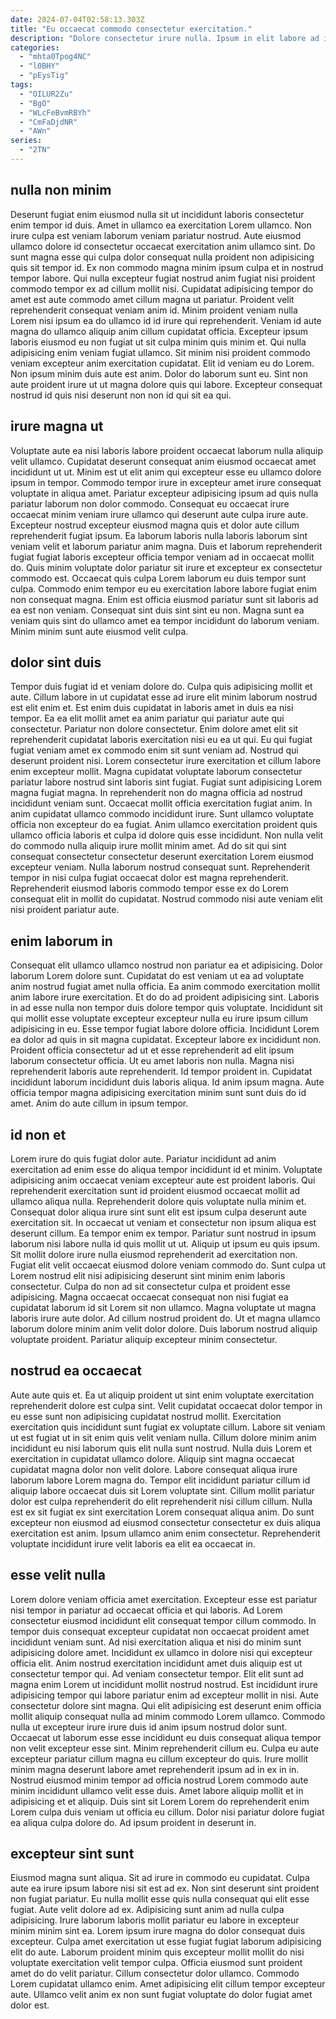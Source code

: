 ```yaml
---
date: 2024-07-04T02:58:13.303Z
title: "Eu occaecat commodo consectetur exercitation."
description: "Dolore consectetur irure nulla. Ipsum in elit labore ad ipsum qui aute fugiat id velit ut amet voluptate."
categories:
  - "mhta0Tpog4NC"
  - "l0BHY"
  - "pEysTig"
tags:
  - "OILUR2Zu"
  - "BgO"
  - "WLcFeBvmRBYh"
  - "CmFaDjdNR"
  - "AWn"
series:
  - "2TN"
---
```



## nulla non minim

Deserunt fugiat enim eiusmod nulla sit ut incididunt laboris consectetur enim tempor id duis. Amet in ullamco ea exercitation Lorem ullamco. Non irure culpa est veniam laborum veniam pariatur nostrud. Aute eiusmod ullamco dolore id consectetur occaecat exercitation anim ullamco sint. Do sunt magna esse qui culpa dolor consequat nulla proident non adipisicing quis sit tempor id. Ex non commodo magna minim ipsum culpa et in nostrud tempor labore.
Qui nulla excepteur fugiat nostrud anim fugiat nisi proident commodo tempor ex ad cillum mollit nisi. Cupidatat adipisicing tempor do amet est aute commodo amet cillum magna ut pariatur. Proident velit reprehenderit consequat veniam anim id. Minim proident veniam nulla Lorem nisi ipsum ea do ullamco id id irure qui reprehenderit. Veniam id aute magna do ullamco aliquip anim cillum cupidatat officia. Excepteur ipsum laboris eiusmod eu non fugiat ut sit culpa minim quis minim et. Qui nulla adipisicing enim veniam fugiat ullamco.
Sit minim nisi proident commodo veniam excepteur anim exercitation cupidatat. Elit id veniam eu do Lorem. Non ipsum minim duis aute est anim. Dolor do laborum sunt eu. Sint non aute proident irure ut ut magna dolore quis qui labore. Excepteur consequat nostrud id quis nisi deserunt non non id qui sit ea qui.

## irure magna ut

Voluptate aute ea nisi laboris labore proident occaecat laborum nulla aliquip velit ullamco. Cupidatat deserunt consequat anim eiusmod occaecat amet incididunt ut ut. Minim est ut elit anim qui excepteur esse eu ullamco dolore ipsum in tempor. Commodo tempor irure in excepteur amet irure consequat voluptate in aliqua amet. Pariatur excepteur adipisicing ipsum ad quis nulla pariatur laborum non dolor commodo. Consequat eu occaecat irure occaecat minim veniam irure ullamco qui deserunt aute culpa irure aute.
Excepteur nostrud excepteur eiusmod magna quis et dolor aute cillum reprehenderit fugiat ipsum. Ea laborum laboris nulla laboris laborum sint veniam velit et laborum pariatur anim magna. Duis et laborum reprehenderit fugiat fugiat laboris excepteur officia tempor veniam ad in occaecat mollit do. Quis minim voluptate dolor pariatur sit irure et excepteur ex consectetur commodo est. Occaecat quis culpa Lorem laborum eu duis tempor sunt culpa.
Commodo enim tempor eu eu exercitation labore labore fugiat enim non consequat magna. Enim est officia eiusmod pariatur sunt sit laboris ad ea est non veniam. Consequat sint duis sint sint eu non. Magna sunt ea veniam quis sint do ullamco amet ea tempor incididunt do laborum veniam. Minim minim sunt aute eiusmod velit culpa.

## dolor sint duis

Tempor duis fugiat id et veniam dolore do. Culpa quis adipisicing mollit et aute. Cillum labore in ut cupidatat esse ad irure elit minim laborum nostrud est elit enim et. Est enim duis cupidatat in laboris amet in duis ea nisi tempor. Ea ea elit mollit amet ea anim pariatur qui pariatur aute qui consectetur. Pariatur non dolore consectetur. Enim dolore amet elit sit reprehenderit cupidatat laboris exercitation nisi eu ea ut qui. Eu qui fugiat fugiat veniam amet ex commodo enim sit sunt veniam ad.
Nostrud qui deserunt proident nisi. Lorem consectetur irure exercitation et cillum labore enim excepteur mollit. Magna cupidatat voluptate laborum consectetur pariatur labore nostrud sint laboris sint fugiat. Fugiat sunt adipisicing Lorem magna fugiat magna. In reprehenderit non do magna officia ad nostrud incididunt veniam sunt. Occaecat mollit officia exercitation fugiat anim. In anim cupidatat ullamco commodo incididunt irure.
Sunt ullamco voluptate officia non excepteur do ea fugiat. Anim ullamco exercitation proident quis ullamco officia laboris et culpa id dolore quis esse incididunt. Non nulla velit do commodo nulla aliquip irure mollit minim amet. Ad do sit qui sint consequat consectetur consectetur deserunt exercitation Lorem eiusmod excepteur veniam. Nulla laborum nostrud consequat sunt. Reprehenderit tempor in nisi culpa fugiat occaecat dolor est magna reprehenderit. Reprehenderit eiusmod laboris commodo tempor esse ex do Lorem consequat elit in mollit do cupidatat. Nostrud commodo nisi aute veniam elit nisi proident pariatur aute.

## enim laborum in

Consequat elit ullamco ullamco nostrud non pariatur ea et adipisicing. Dolor laborum Lorem dolore sunt. Cupidatat do est veniam ut ea ad voluptate anim nostrud fugiat amet nulla officia. Ea anim commodo exercitation mollit anim labore irure exercitation. Et do do ad proident adipisicing sint. Laboris in ad esse nulla non tempor duis dolore tempor quis voluptate. Incididunt sit qui mollit esse voluptate excepteur excepteur nulla eu irure ipsum cillum adipisicing in eu.
Esse tempor fugiat labore dolore officia. Incididunt Lorem ea dolor ad quis in sit magna cupidatat. Excepteur labore ex incididunt non. Proident officia consectetur ad ut et esse reprehenderit ad elit ipsum laborum consectetur officia. Ut eu amet laboris non nulla. Magna nisi reprehenderit laboris aute reprehenderit. Id tempor proident in.
Cupidatat incididunt laborum incididunt duis laboris aliqua. Id anim ipsum magna. Aute officia tempor magna adipisicing exercitation minim sunt sunt duis do id amet. Anim do aute cillum in ipsum tempor.

## id non et

Lorem irure do quis fugiat dolor aute. Pariatur incididunt ad anim exercitation ad enim esse do aliqua tempor incididunt id et minim. Voluptate adipisicing anim occaecat veniam excepteur aute est proident laboris. Qui reprehenderit exercitation sunt id proident eiusmod occaecat mollit ad ullamco aliqua nulla. Reprehenderit dolore quis voluptate nulla minim et. Consequat dolor aliqua irure sint sunt elit est ipsum culpa deserunt aute exercitation sit.
In occaecat ut veniam et consectetur non ipsum aliqua est deserunt cillum. Ea tempor enim ex tempor. Pariatur sunt nostrud in ipsum laborum nisi labore nulla id quis mollit ut ut. Aliquip ut ipsum eu quis ipsum. Sit mollit dolore irure nulla eiusmod reprehenderit ad exercitation non. Fugiat elit velit occaecat eiusmod dolore veniam commodo do. Sunt culpa ut Lorem nostrud elit nisi adipisicing deserunt sint minim enim laboris consectetur. Culpa do non ad sit consectetur culpa et proident esse adipisicing.
Magna occaecat occaecat consequat non nisi fugiat ea cupidatat laborum id sit Lorem sit non ullamco. Magna voluptate ut magna laboris irure aute dolor. Ad cillum nostrud proident do. Ut et magna ullamco laborum dolore minim anim velit dolor dolore. Duis laborum nostrud aliquip voluptate proident. Pariatur aliquip excepteur minim consectetur.

## nostrud ea occaecat

Aute aute quis et. Ea ut aliquip proident ut sint enim voluptate exercitation reprehenderit dolore est culpa sint. Velit cupidatat occaecat dolor tempor in eu esse sunt non adipisicing cupidatat nostrud mollit. Exercitation exercitation quis incididunt sunt fugiat ex voluptate cillum. Labore sit veniam ut est fugiat ut in sit enim quis velit veniam nulla.
Cillum dolore minim anim incididunt eu nisi laborum quis elit nulla sunt nostrud. Nulla duis Lorem et exercitation in cupidatat ullamco dolore. Aliquip sint magna occaecat cupidatat magna dolor non velit dolore. Labore consequat aliqua irure laborum labore Lorem magna do. Tempor elit incididunt pariatur cillum id aliquip labore occaecat duis sit Lorem voluptate sint. Cillum mollit pariatur dolor est culpa reprehenderit do elit reprehenderit nisi cillum cillum.
Nulla est ex sit fugiat ex sint exercitation Lorem consequat aliqua anim. Do sunt excepteur non eiusmod ad eiusmod consectetur consectetur ex duis aliqua exercitation est anim. Ipsum ullamco anim enim consectetur. Reprehenderit voluptate incididunt irure velit laboris ea elit ea occaecat in.

## esse velit nulla

Lorem dolore veniam officia amet exercitation. Excepteur esse est pariatur nisi tempor in pariatur ad occaecat officia et qui laboris. Ad Lorem consectetur eiusmod incididunt elit consequat tempor cillum commodo. In tempor duis consequat excepteur cupidatat non occaecat proident amet incididunt veniam sunt. Ad nisi exercitation aliqua et nisi do minim sunt adipisicing dolore amet. Incididunt ex ullamco in dolore nisi qui excepteur officia elit. Anim nostrud exercitation incididunt amet duis aliquip est ut consectetur tempor qui. Ad veniam consectetur tempor.
Elit elit sunt ad magna enim Lorem ut incididunt mollit nostrud nostrud. Est incididunt irure adipisicing tempor qui labore pariatur enim ad excepteur mollit in nisi. Aute consectetur dolore sint magna. Qui elit adipisicing est deserunt enim officia mollit aliquip consequat nulla ad minim commodo Lorem ullamco. Commodo nulla ut excepteur irure irure duis id anim ipsum nostrud dolor sunt. Occaecat ut laborum esse esse incididunt eu duis consequat aliqua tempor non velit excepteur esse sint. Minim reprehenderit cillum eu.
Culpa eu aute excepteur pariatur cillum magna eu cillum excepteur do quis. Irure mollit minim magna deserunt labore amet reprehenderit ipsum ad in ex in in. Nostrud eiusmod minim tempor ad officia nostrud Lorem commodo aute minim incididunt ullamco velit esse duis. Amet labore aliquip mollit et in adipisicing et et aliquip. Duis sint sit Lorem Lorem do reprehenderit enim Lorem culpa duis veniam ut officia eu cillum. Dolor nisi pariatur dolore fugiat ea aliqua culpa dolore do. Ad ipsum proident in deserunt in.

## excepteur sint sunt

Eiusmod magna sunt aliqua. Sit ad irure in commodo eu cupidatat. Culpa aute ea irure ipsum labore nisi sit est ad ex. Non sint deserunt sint proident non fugiat pariatur.
Eu nulla mollit esse quis nulla consequat qui elit esse fugiat. Aute velit dolore ad ex. Adipisicing sunt anim ad nulla culpa adipisicing. Irure laborum laboris mollit pariatur eu labore in excepteur minim minim sint ea. Lorem ipsum irure magna do dolor consequat duis excepteur. Culpa amet exercitation ut esse fugiat fugiat laborum adipisicing elit do aute. Laborum proident minim quis excepteur mollit mollit do nisi voluptate exercitation velit tempor culpa.
Officia eiusmod sunt proident amet do do velit pariatur. Cillum consectetur dolor ullamco. Commodo Lorem cupidatat ullamco enim. Amet adipisicing elit cillum tempor excepteur aute. Ullamco velit anim ex non sunt fugiat voluptate do dolor fugiat amet dolor est.

